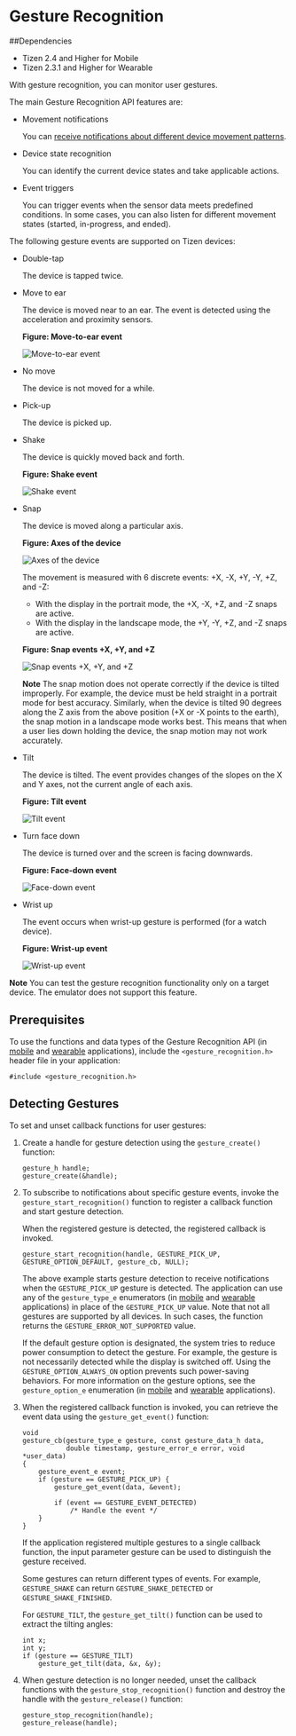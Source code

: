 # Gesture Recognition
##Dependencies
- Tizen 2.4 and Higher for Mobile
- Tizen 2.3.1 and Higher for Wearable

With gesture recognition, you can monitor user gestures.

The main Gesture Recognition API features are:

- Movement notifications

  You can [receive notifications about different device movement patterns](#gesture).

- Device state recognition

  You can identify the current device states and take applicable actions.

- Event triggers

  You can trigger events when the sensor data meets predefined conditions. In some cases, you can also listen for different movement states (started, in-progress, and ended).

The following gesture events are supported on Tizen devices:

- Double-tap

  The device is tapped twice.

- Move to ear

  The device is moved near to an ear. The event is detected using the acceleration and proximity sensors.

  **Figure: Move-to-ear event**

  ![Move-to-ear event](./media/move_ear.png)

- No move

  The device is not moved for a while.

- Pick-up

  The device is picked up.

- Shake

  The device is quickly moved back and forth.

  **Figure: Shake event**

  ![Shake event](./media/shake.png)

- Snap

  The device is moved along a particular axis.

  **Figure: Axes of the device**

  ![Axes of the device](./media/device_axes.png)

  The movement is measured with 6 discrete events: +X, -X, +Y, -Y, +Z, and -Z:

  - With the display in the portrait mode, the +X, -X, +Z, and -Z snaps are active.
  - With the display in the landscape mode, the +Y, -Y, +Z, and -Z snaps are active.

  **Figure: Snap events +X, +Y, and +Z**

  ![Snap events +X, +Y, and +Z](./media/snap.png)

  **Note**
  The snap motion does not operate correctly if the device is tilted improperly. For example, the device must be held straight in a portrait mode for best accuracy. Similarly, when the device is tilted 90 degrees along the Z axis from the above position (+X or -X points to the earth), the snap motion in a landscape mode works best. This means that when a user lies down holding the device, the snap motion may not work accurately.

- Tilt

  The device is tilted. The event provides changes of the slopes on the X and Y axes, not the current angle of each axis.

  **Figure: Tilt event**

  ![Tilt event](./media/tilt.png)

- Turn face down

  The device is turned over and the screen is facing downwards.

  **Figure: Face-down event**

  ![Face-down event](./media/face_down.png)

- Wrist up

  The event occurs when wrist-up gesture is performed (for a watch device).

  **Figure: Wrist-up event**

  ![Wrist-up event](./media/wrist_up.png)

**Note**
You can test the gesture recognition functionality only on a target device. The emulator does not support this feature.

## Prerequisites

To use the functions and data types of the Gesture Recognition API (in [mobile](../../../../org.tizen.native.mobile.apireference/group__CAPI__CONTEXT__GESTURE__MODULE.html) and [wearable](../../../../org.tizen.native.wearable.apireference/group__CAPI__CONTEXT__GESTURE__MODULE.html) applications), include the `<gesture_recognition.h>` header file in your application:

```
#include <gesture_recognition.h>
```

## Detecting Gestures

To set and unset callback functions for user gestures:

1. Create a handle for gesture detection using the `gesture_create()` function:

    ```
    gesture_h handle;
    gesture_create(&handle);
    ```

2. To subscribe to notifications about specific gesture events, invoke the `gesture_start_recognition()` function to register a callback function and start gesture detection.

   When the registered gesture is detected, the registered callback is invoked.

   ```
   gesture_start_recognition(handle, GESTURE_PICK_UP, GESTURE_OPTION_DEFAULT, gesture_cb, NULL);
   ```

   The above example starts gesture detection to receive notifications when the `GESTURE_PICK_UP` gesture is detected. The application can use any of the `gesture_type_e` enumerators (in [mobile](../../../../org.tizen.native.mobile.apireference/group__CAPI__CONTEXT__GESTURE__MODULE.html#ga260f6752298cdd6c8235fd2922c147bf) and [wearable](../../../../org.tizen.native.wearable.apireference/group__CAPI__CONTEXT__GESTURE__MODULE.html#ga260f6752298cdd6c8235fd2922c147bf) applications) in place of the `GESTURE_PICK_UP` value. Note that not all gestures are supported by all devices. In such cases, the function returns the `GESTURE_ERROR_NOT_SUPPORTED` value.

   If the default gesture option is designated, the system tries to reduce power consumption to detect the gesture. For example, the gesture is not necessarily detected while the display is switched off. Using the `GESTURE_OPTION_ALWAYS_ON` option prevents such power-saving behaviors. For more information on the gesture options, see the `gesture_option_e` enumeration (in [mobile](../../../../org.tizen.native.mobile.apireference/group__CAPI__CONTEXT__GESTURE__MODULE.html#gaf3733ffc829005b3162df4aceecca228) and [wearable](../../../../org.tizen.native.wearable.apireference/group__CAPI__CONTEXT__GESTURE__MODULE.html#gaf3733ffc829005b3162df4aceecca228) applications).

3. When the registered callback function is invoked, you can retrieve the event data using the `gesture_get_event()` function:

   ```
   void
   gesture_cb(gesture_type_e gesture, const gesture_data_h data,
              double timestamp, gesture_error_e error, void *user_data)
   {
       gesture_event_e event;
       if (gesture == GESTURE_PICK_UP) {
           gesture_get_event(data, &event);

           if (event == GESTURE_EVENT_DETECTED)
               /* Handle the event */
       }
   }
   ```

   If the application registered multiple gestures to a single callback function, the input parameter gesture can be used to distinguish the gesture received.

   Some gestures can return different types of events. For example, `GESTURE_SHAKE` can return `GESTURE_SHAKE_DETECTED` or `GESTURE_SHAKE_FINISHED`.

   For `GESTURE_TILT`, the `gesture_get_tilt()` function can be used to extract the tilting angles:

   ```
   int x;
   int y;
   if (gesture == GESTURE_TILT)
       gesture_get_tilt(data, &x, &y);
   ```

4. When gesture detection is no longer needed, unset the callback functions with the `gesture_stop_recognition()` function and destroy the handle with the `gesture_release()` function:

   ```
   gesture_stop_recognition(handle);
   gesture_release(handle);
   ```
